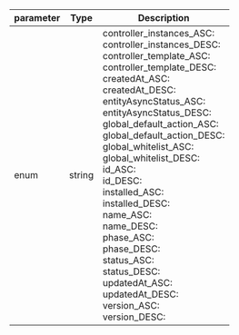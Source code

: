 | parameter | Type | Description |
| ----------- | ----------- |----------- |
| enum  |  string  | controller_instances_ASC: <br/>controller_instances_DESC: <br/>controller_template_ASC: <br/>controller_template_DESC: <br/>createdAt_ASC: <br/>createdAt_DESC: <br/>entityAsyncStatus_ASC: <br/>entityAsyncStatus_DESC: <br/>global_default_action_ASC: <br/>global_default_action_DESC: <br/>global_whitelist_ASC: <br/>global_whitelist_DESC: <br/>id_ASC: <br/>id_DESC: <br/>installed_ASC: <br/>installed_DESC: <br/>name_ASC: <br/>name_DESC: <br/>phase_ASC: <br/>phase_DESC: <br/>status_ASC: <br/>status_DESC: <br/>updatedAt_ASC: <br/>updatedAt_DESC: <br/>version_ASC: <br/>version_DESC:    |